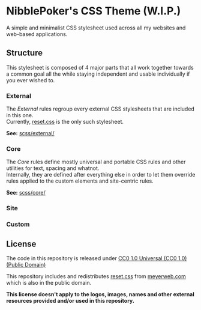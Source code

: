 # NibblePoker's CSS Theme (W.I.P.)
A simple and minimalist CSS stylesheet used across all my websites and web-based applications.

## Structure
This stylesheet is composed of 4 major parts that all work together towards a common goal
all the while staying independent and usable individually if you ever wished to.

### External
The *External* rules regroup every external CSS stylesheets that are included in this one.\
Currently, [reset.css](https://meyerweb.com/eric/tools/css/reset/) is the only such stylesheet.

**See:** [scss/external/](scss/external)

### Core
The *Core* rules define mostly universal and portable CSS rules and other utilities for text,
spacing and whatnot. \
Internally, they are defined after everything else in order to let them override rules
applied to the custom elements and site-centric rules.

**See:** [scss/core/](scss/core)

### Site

### Custom



## License
The code in this repository is released under [CC0 1.0 Universal (CC0 1.0) (Public Domain)](LICENSE-CC0)

This repository includes and redistributes [reset.css](https://meyerweb.com/eric/tools/css/reset/) from 
[meyerweb.com](https://meyerweb.com/) which is also in the public domain.

**This license doesn't apply to the logos, images, names and other external resources provided
and/or used in this repository.**
